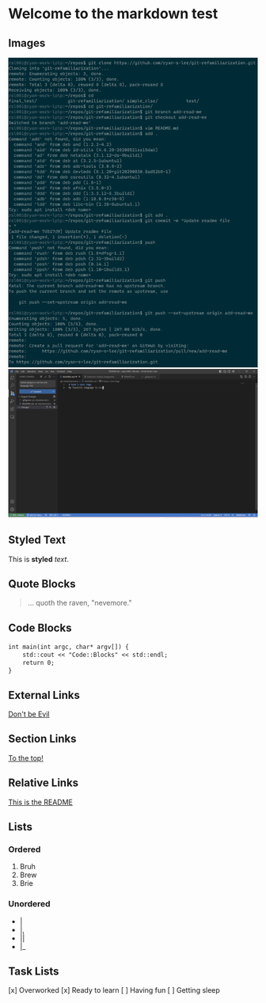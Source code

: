 # Welcome to the markdown test
## Images
![cmdline git](./screenshots/Screenshot%202023-04-05%20130723.png)
![vscode git](./screenshots/Screenshot%202023-04-05%20131959.png)

## Styled Text
This is **styled** *text*.

## Quote Blocks
> ... quoth the raven, "nevemore."

## Code Blocks
```
int main(int argc, char* argv[]) {
    std::cout << "Code::Blocks" << std::endl;
    return 0;
}
```

## External Links
[Don't be Evil](https://www.google.com)

## Section Links
[To the top!](#welcome-to-the-markdown-test)

## Relative Links
[This is the README](./README.md)

## Lists
### Ordered
1. Bruh
2. Brew
3. Brie

### Unordered
- |
- |,
- ||
- |_

## Task Lists
[x] Overworked
[x] Ready to learn
[ ] Having fun
[ ] Getting sleep